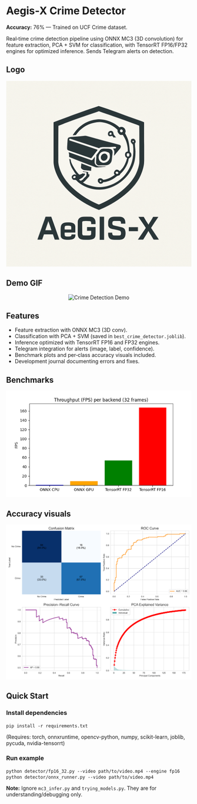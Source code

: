 </head>
<body>
  <h1>Aegis‑X Crime Detector</h1>
  <p><strong>Accuracy:</strong> 76% — Trained on UCF Crime dataset.</p>
  <p>Real‑time crime detection pipeline using ONNX MC3 (3D convolution) for feature extraction, PCA + SVM for classification, with TensorRT FP16/FP32 engines for optimized inference. Sends Telegram alerts on detection.</p>

  <h2>Logo</h2>
  <img src="assets/aegis x last.png" alt="Logo">

  <h2>Demo GIF</h2>
<p align="center">
  <img src="assets/last gif.mp4" width="600" alt="Crime Detection Demo">
</p>

  <h2>Features</h2>
  <ul>
    <li>Feature extraction with ONNX MC3 (3D conv).</li>
    <li>Classification with PCA + SVM (saved in <code>best_crime_detector.joblib</code>).</li>
    <li>Inference optimized with TensorRT FP16 and FP32 engines.</li>
    <li>Telegram integration for alerts (image, label, confidence).</li>
    <li>Benchmark plots and per‑class accuracy visuals included.</li>
    <li>Development journal documenting errors and fixes.</li>
  </ul>

  <h2>Benchmarks</h2>
  <img src="assets/throughput_vs_backend_32f.png" alt="ONNX vs TensorRT benchmark">

  <h2>Accuracy visuals</h2>
  <img src="assets/god_tier_performance_report.png" alt="Accuracy visuals">

  <h2>Quick Start</h2>
  <h3>Install dependencies</h3>
  <pre><code>pip install -r requirements.txt</code></pre>
  <p>(Requires: torch, onnxruntime, opencv-python, numpy, scikit-learn, joblib, pycuda, nvidia-tensorrt)</p>

  <h3>Run example</h3>
  <pre><code>python detector/fp16_32.py --video path/to/video.mp4 --engine fp16
python detector/onnx_runner.py --video path/to/video.mp4</code></pre>
  <p><strong>Note:</strong> Ignore <code>mc3_infer.py</code> and <code>trying_models.py</code>. They are for understanding/debugging only.</p>

 

  

 
</body>
</html>
